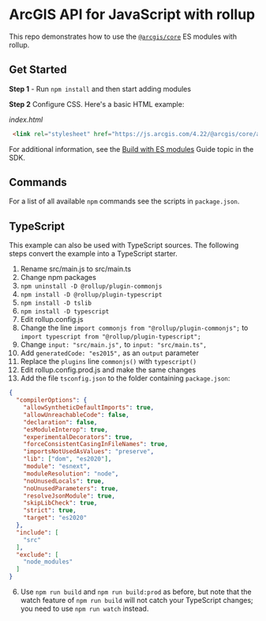 # ArcGIS API for JavaScript with rollup

This repo demonstrates how to use the [`@arcgis/core`](https://www.npmjs.com/package/@arcgis/core) ES modules with rollup.

## Get Started

**Step 1** - Run `npm install` and then start adding modules

**Step 2** Configure CSS. Here's a basic HTML example:

*index.html*

```html
 <link rel="stylesheet" href="https://js.arcgis.com/4.22/@arcgis/core/assets/esri/themes/light/main.css>
```

For additional information, see the [Build with ES modules](https://developers.arcgis.com/javascript/latest/es-modules/) Guide topic in the SDK.

## Commands

For a list of all available `npm` commands see the scripts in `package.json`.

## TypeScript
This example can also be used with TypeScript sources. The following steps convert the example into a TypeScript starter.

1. Rename src/main.js to src/main.ts
2. Change npm packages
 1. `npm uninstall -D @rollup/plugin-commonjs`
 2. `npm install -D @rollup/plugin-typescript`
 3. `npm install -D tslib`
 4. `npm install -D typescript`
3. Edit rollup.config.js
 1. Change the line `import commonjs from "@rollup/plugin-commonjs";` to `import typescript from "@rollup/plugin-typescript";`
 2. Change `input: "src/main.js",` to `input: "src/main.ts",`
 3. Add `generatedCode: "es2015",` as an `output` parameter
 4. Replace the `plugins` line `commonjs()` with `typescript()`
4. Edit rollup.config.prod.js and make the same changes
5. Add the file `tsconfig.json` to the folder containing `package.json`:
```json
{
  "compilerOptions": {
    "allowSyntheticDefaultImports": true,
    "allowUnreachableCode": false,
    "declaration": false,
    "esModuleInterop": true,
    "experimentalDecorators": true,
    "forceConsistentCasingInFileNames": true,
    "importsNotUsedAsValues": "preserve",
    "lib": ["dom", "es2020"],
    "module": "esnext",
    "moduleResolution": "node",
    "noUnusedLocals": true,
    "noUnusedParameters": true,
    "resolveJsonModule": true,
    "skipLibCheck": true,
    "strict": true,
    "target": "es2020"
  },
  "include": [
    "src"
  ],
  "exclude": [
    "node_modules"
  ]
}
```
6. Use `npm run build` and `npm run build:prod` as before, but note that the watch feature of `npm run build` will not catch your TypeScript changes; you need to use `npm run watch` instead.
